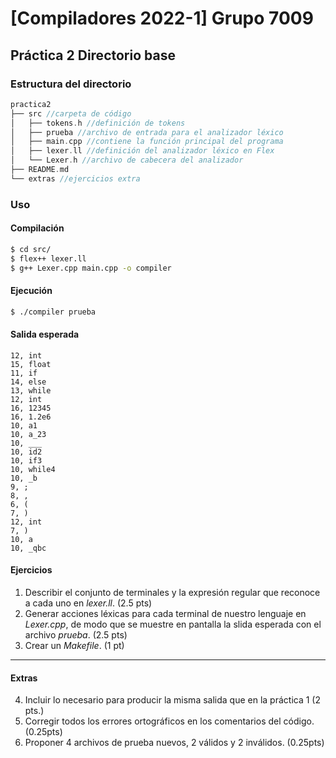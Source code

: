 # [Compiladores 2022-1] Grupo 7009 
## Práctica 2 Directorio base


### Estructura del directorio
```c++
practica2
├── src //carpeta de código
│   ├── tokens.h //definición de tokens
│   ├── prueba //archivo de entrada para el analizador léxico
│   ├── main.cpp //contiene la función principal del programa
│   ├── lexer.ll //definición del analizador léxico en Flex
│   └── Lexer.h //archivo de cabecera del analizador
├── README.md 
└── extras //ejercicios extra

```

### Uso

#### Compilación

```bash
$ cd src/
$ flex++ lexer.ll
$ g++ Lexer.cpp main.cpp -o compiler
```

#### Ejecución

```bash
$ ./compiler prueba
```


#### Salida esperada
```
12, int
15, float
11, if
14, else
13, while
12, int
16, 12345
16, 1.2e6
10, a1
10, a_23
10, ___
10, id2
10, if3
10, while4
10, _b
9, ;
8, ,
6, (
7, )
12, int
7, )
10, a
10, _qbc
```


#### Ejercicios

1. Describir el conjunto de terminales y la expresión regular que reconoce a cada uno  en _lexer.ll_. (2.5 pts)
2. Generar acciones léxicas para cada terminal de nuestro lenguaje en _Lexer.cpp_, de modo que se muestre en pantalla la slida esperada con el archivo _prueba_. (2.5 pts)
3. Crear un _Makefile_. (1 pt)

---
#### Extras

4. Incluir lo necesario para producir la misma salida que en la práctica 1 (2 pts.)
5. Corregir todos los errores ortográficos en los comentarios del código. (0.25pts)
6. Proponer 4 archivos de prueba nuevos, 2 válidos y 2 inválidos. (0.25pts)





